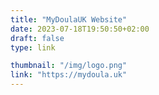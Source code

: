 ```yaml
---
title: "MyDoulaUK Website"
date: 2023-07-18T19:50:50+02:00
draft: false
type: link

thumbnail: "/img/logo.png"
link: "https://mydoula.uk"
---
```

